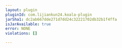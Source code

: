 ```yaml
---
layout: plugin
pluginId: com.lijiankun24.koala-plugin
jarSha1: dc2ab667dde271d7dd24c32221702db32b1f4ffa
isJarAvailable: true
error: NONE
violations: []

---
```

